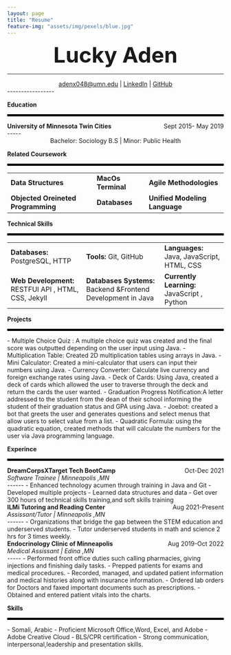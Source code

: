 ```yaml
---
layout: page
title: "Resume"
feature-img: "assets/img/pexels/blue.jpg"
---
```

<section style="text-align:center;"><b style="font-size:50px;">Lucky Aden</b></section>

-----------------   
<section style ="text-align:center;"> <a href="mailto:adenx048@umn.edu">adenx048@umn.edu</a>
| <a href="https://github.com/Luckyaden">LinkedIn</a>
| <a href="https://github.com/Luckyaden">GitHub</a>
</section>
-----------------  

**Education**
<hr style="border:2px solid black">
<div>
<b>University of Minnesota Twin Cities</b>     
<div style="float:right"> Sept 2015- May 2019</div>
</div>
-----

<section style ="text-align:center">Bachelor: Sociology B.S | Minor: Public Health</section>

**Related Coursework**
<hr style="border:2px solid black">
<table style >
<tr>
<td style ="border-style:none;"> <b>Data Structures</b> </td>
<td style ="border-style:none;"> <b>MacOs Terminal</b> </td>
<td style ="border-style:none;"> <b> Agile Methodologies</b> </td>
</tr>
<tr>
<td style ="border-style:none;"><b>Objected Oreineted Programming</b></td>
<td style ="border-style:none;"><b>Databases</b></td>
<td style ="border-style:none;"><b>Unified Modeling Language</b></td>
</tr>
</table>


**Technical Skills**
<hr style="border:2px solid black"> 
<table style>
<tr>
<td style ="border-style:none;"> <b>Databases: </b>PostgreSQL, HTTP</td>
<td style ="border-style:none;"> <b>Tools: </b> Git, GitHub </td>
<td style ="border-style:none;"> <b> Languages: </b> Java, JavaScript, HTML, CSS </td>
</tr>
<tr>
<td style ="border-style:none;"><b>Web Development: </b>RESTFUl API , HTML, CSS, Jekyll</td>
<td style ="border-style:none;"><b>Databases Systems: </b>Backend &Frontend Development in Java</td>
<td style ="border-style:none;"><b>Currently Learning: </b> JavaScript , Python</td>
</tr>
</table>


**Projects**
<hr style="border:2px solid black">
- Multiple Choice Quiz : A multiple choice quiz was created and the final score was outputted depending on the user input using Java.
- Multiplication Table: Created 2D multiplication tables using arrays in Java.
- Mini Calculator: Created a mini-calculator that users can input their numbers using Java. 
- Currency Converter: Calculate live currency and foreign exchange rates using Java.
- Deck of Cards: Using Java, created a deck of cards which allowed the user to traverse through the deck and return the cards the user wanted.
- Graduation Progress Notification:A letter addressed to the student from the dean of their school informing the student of their graduation status and GPA using Java.
- Joebot:  created a bot that greets the user and generates questions and select menus that allow users to select value from a list.
- Quadratic Formula: using the quadratic equation, created methods that will calculate the numbers for the user via Java programming language.

**Experince**
<hr style="border:2px solid black">
<div>
<b>DreamCorpsXTarget Tech BootCamp</b>
<div style ="float:right"> Oct-Dec 2021</div>
<div style="text-align:left"><em> Software Trainee | Minneapolis ,MN</em></div>
</div>
------
- Enhanced technology acumen through training in Java and Git
- Developed multiple projects 
- Learned data structures and data  
- Get over 300 hours of technical skills training,and soft skills training

<div>
<b>ILMi Tutoring and Reading Center</b>
<div style ="float:right"> Aug 2021-Present</div>
<div style="text-align:left"><em> Assissant/Tutor | Minneapolis ,MN</em></div>
</div>
------
- Organizations that bridge the gap between the STEM education and underserved students. 
- Tutor underserved students in math and science 2 hrs for 3 times weekly.

<div>
<b>Endocrinology Clinic of Minneapolis</b>
<div style ="float:right"> Aug 2019-Oct 2022</div>
<div style="text-align:left"><em> Medical Assissant | Edina ,MN</em></div>
</div>
-----
- Performed front office duties such calling pharmacies,  giving injections and finishing daily tasks.     	
- Prepped patients for exams and medical procedures.
- Recorded, managed, and updated patient information and medical histories along with insurance information.
- Ordered lab orders for Doctors and faxed important documents such as prescriptions.
- Obtained and entered patient vitals into the charts.

**Skills**
<hr style="border:2px solid black">
- Somali, Arabic
- Proficient Microsoft Office,Word, Excel, and Adobe
- Adobe Creative Cloud
- BLS/CPR certification
- Strong communication, interpersonal,leadership and presentation skills.
